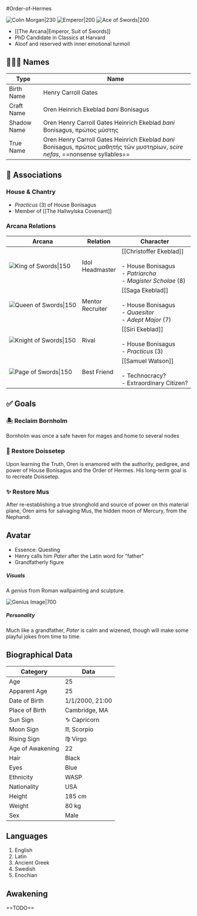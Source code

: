 #Order-of-Hermes 

![Colin Morgan|230](https://64.media.tumblr.com/cc7ab8ed2bb9bfa11d789f134029de18/tumblr_pnuz0uif9F1s1tlt7_1280.png) ![Emperor|200](https://upload.wikimedia.org/wikipedia/commons/c/c3/RWS_Tarot_04_Emperor.jpg) ![Ace of Swords|200](https://upload.wikimedia.org/wikipedia/commons/1/1a/Swords01.jpg)

- [[The Arcana|Emperor, Suit of Swords]]
- PhD Candidate in Classics at Harvard
- Aloof and reserved with inner emotional turmoil

## 🧙🏻‍♂️ Names
| Type        | Name                                                                                                                            |
| ----------- | ------------------------------------------------------------------------------------------------------------------------------- |
| Birth Name  | Henry Carroll Gates                                                                                                             |
| Craft Name  | Oren Heinrich Ekeblad *bani* Bonisagus                                                                                          |
| Shadow Name | Oren Henry Carroll Gates Heinrich Ekeblad _bani_ Bonisagus, πρώτος μύστης                                                       |
| True Name   | Oren Henry Carroll Gates Heinrich Ekeblad _bani_ Bonisagus, πρώτος μαθητής τῶν μυστηρίων, _scire nefas_, ==nonsense syllables== |

## 🔮 Associations

### House & Chantry
- *Practicus* (3) of House Bonisagus
- Member of [[The Hallwylska Covenant]]
### Arcana Relations
| Arcana                                                                                     | Relation            | Character                                                                                      |
| ------------------------------------------------------------------------------------------ | ------------------- | ---------------------------------------------------------------------------------------------- |
| ![King of Swords\|150](https://upload.wikimedia.org/wikipedia/commons/3/33/Swords14.jpg)   | Idol<br>Headmaster  | [[Christoffer Ekeblad]]<br><br>- House Bonisagus<br>- _Patriarcha_<br>- *Magister Scholae* (8) |
| ![Queen of Swords\|150](https://upload.wikimedia.org/wikipedia/commons/d/d4/Swords13.jpg)  | Mentor<br>Recruiter | [[Saga Ekeblad]]<br><br>- House Bonisagus<br>- _Quaesitor_<br>- *Adept Major* (7)              |
| ![Knight of Swords\|150](https://upload.wikimedia.org/wikipedia/commons/b/b0/Swords12.jpg) | Rival               | [[Siri Ekeblad]]<br><br>- House Bonisagus<br>- *Practicus* (3)                                 |
| ![Page of Swords\|150](https://upload.wikimedia.org/wikipedia/commons/4/4c/Swords11.jpg)   | Best Friend         | [[Samuel Watson]]<br><br>- Technocracy?<br>- Extraordinary Citizen?                            |

## ✅ Goals

### 🏝 Reclaim Bornholm
Bornholm was once a safe haven for mages and home to several nodes

### 🏰 Restore Doissetep 
Upon learning the Truth, Oren is enamored with the authority, pedigree, and power of House Bonisagus and the Order of Hermes. His long-term goal is to recreate Doissetep.

### ✨ Restore Mus
After re-establishing a true stronghold and source of power on this material plane, Oren aims for salvaging Mus, the hidden moon of Mercury, from the Nephandi.

## Avatar
- Essence: Questing 
- Henry calls him _Pater_ after the Latin word for "father"
- Grandfatherly figure 

##### Visuals
A _genius_ from Roman wallpainting and sculpture.

![Genius Image|700](https://upload.wikimedia.org/wikipedia/commons/thumb/d/dc/Wall_painting_-_lararium_-_Pompeii_%28VIII_2_or_3%29_-_Napoli_MAN_8905.jpg/2560px-Wall_painting_-_lararium_-_Pompeii_%28VIII_2_or_3%29_-_Napoli_MAN_8905.jpg)

##### Personality
Much like a grandfather, _Pater_ is calm and wizened, though will make some playful jokes from time to time.

## Biographical Data
| Category         | Data      |
| ---------------- | --------- |
| Age              | 25        |
| Apparent Age     | 25        |
| Date of Birth    | 1/1/2000, 21:00  |
| Place of Birth   | Cambridge, MA |
| Sun Sign         | ♑️ Capricorn |
| Moon Sign        | ♏️ Scorpio   |
| Rising Sign      | ♍️ Virgo     |
| Age of Awakening | 22        |
| Hair             | Black     |
| Eyes             | Blue      |
| Ethnicity        | WASP      |
| Nationality      | USA       |
| Height           | 185 cm    |
| Weight           | 80 kg     |
| Sex              | Male      |
## Languages
1. English
2. Latin
3. Ancient Greek
4. Swedish
5. Enochian

## Awakening
==TODO==